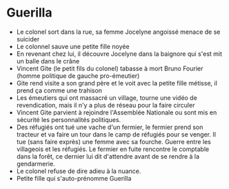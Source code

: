 # Guerilla

- Le colonel sort dans la rue, sa femme Jocelyne angoissé menace de se suicider
- Le colonnel sauve une petite fille noyée
- En revenant chez lui, il découvre Jocelyne dans la baignore qui s'est mit un balle dans le crâne
- Vincent Gite (le petit fils du colonel) tabasse à mort Bruno Fourier (homme politique de gauche pro-émeutier)
- Gite rend visite a son grand père et le voit avec la petite fille métisse, il prend ça comme une trahison
- Les émeutiers qui ont massacré un village, tourne une vidéo de revendication, mais il n'y a plus de réseau pour la faire circuler
- Vincent Gite parvient à rejoindre l'Assemblée Nationale ou sont mis en sécurité les personnalités politiques.
- Des réfugiés ont tué une vache d'un fermier, le fermier prend son tracteur et va faire un tour dans le camp de réfugiés pour se venger. Il tue (sans faire exprès) une femme avec sa fourche. Guerre entre les villageois et les réfugiés. Le fermier en fuite rencontre le comptable dans la forêt, ce dernier lui dit d'attendre avant de se rendre à la gendarmerie.
- Le colonel refuse de dire adieu à la nuance.
- Petite fille qui s'auto-prénomme Guerilla
